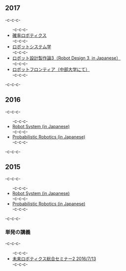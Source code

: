 <h2>2017</h2>-c-c-c-<ul>-c-c-c- 	<li><a href="https://lab.ueda.tech/?page_id=3137">確率ロボティクス</a></li>-c-c-c- 	<li><a href="https://lab.ueda.tech/?page_id=3112">ロボットシステム学</a></li>-c-c-c- 	<li><a href="https://lab.ueda.tech/?page_id=1767">ロボット設計製作論3（Robot Design 3, in Japanese）</a></li>-c-c-c- 	<li><a href="https://lab.ueda.tech/?page_id=2985">ロボットフロンティア（中部大学にて）</a></li>-c-c-c-</ul>-c-c-c-<h2>2016</h2>-c-c-c-<ul>-c-c-c- 	<li><a href="https://lab.ueda.tech/?page_id=1152">Robot System (in Japanese)</a></li>-c-c-c- 	<li><a href="https://lab.ueda.tech/?page_id=1233">Probabilistic Robotics (in Japanese)</a></li>-c-c-c-</ul>-c-c-c-<h2>2015</h2>-c-c-c-<ul>-c-c-c- 	<li><a href="https://lab.ueda.tech/?page_id=169">Robot System (in Japanese)</a></li>-c-c-c- 	<li><a href="https://lab.ueda.tech/?page_id=180">Probabilistic Robotics (in Japanese)</a></li>-c-c-c-</ul>-c-c-c-<h3>単発の講義</h3>-c-c-c-<ul>-c-c-c- 	<li><a href="https://lab.ueda.tech/?presenpress=2016%e5%b9%b4%e5%ba%a6-%e6%9c%aa%e6%9d%a5%e3%83%ad%e3%83%9c%e3%83%86%e3%82%a3%e3%82%af%e3%82%b9%e7%b7%8f%e5%90%88%e3%82%bb%e3%83%9f%e3%83%8a%e3%83%bc%ef%bc%92">未来ロボティクス総合セミナー2 2016/7/13</a></li>-c-c-c-</ul>
